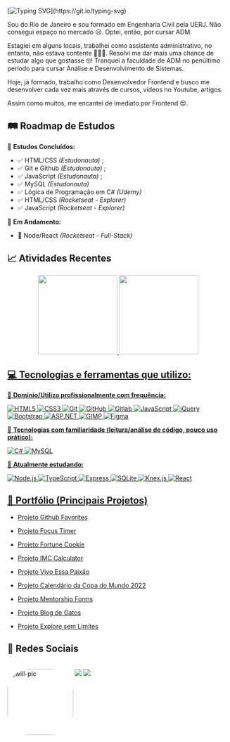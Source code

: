 [![Typing SVG](https://readme-typing-svg.herokuapp.com?font=Ubuntu&weight=600&pause=1000&color=00809F&width=450&lines=Olá%2C+eu+sou+o+Willian!;Desenvolvedor+Frontend;Seja+bem-vindo(a)+ao+meu+perfil!;)](https://git.io/typing-svg)

Sou do Rio de Janeiro e sou formado em Engenharia Civil pela UERJ. Não consegui espaço no mercado 😥. Optei, então, por cursar ADM.

Estagiei em alguns locais, trabalhei como assistente administrativo, no entanto, não estava contente 🤷🏾‍♂️. Resolvi me dar mais uma chance de estudar algo que gostasse 🤓! Tranquei a faculdade de ADM no penúltimo período para cursar Análise e Desenvolvimento de Sistemas. 

Hoje, já formado, trabalho como Desenvolvedor Frontend e busco me desenvolver cada vez mais através de cursos, vídeos no Youtube, artigos.

Assim como muitos, me encantei de imediato por Frontend 😍. 

## 🛤️ Roadmap de Estudos

📖 **Estudos Concluídos:**  
- ✅ HTML/CSS *(Estudonauta)* ;
- ✅ Git e Github *(Estudonauta)* ;
- ✅ JavaScript *(Estudonauta)* ;
- ✅ MySQL *(Estudonauta)*  
- ✅ Lógica de Programação em C# *(Udemy)*  
- ✅ HTML/CSS *(Rocketseat - Explorer)*
- ✅ JavaScript *(Rocketseat - Explorer)*  

🚀 **Em Andamento:**  
- 🚀 Node/React *(Rocketseat - Full-Stack)*


## 📈 Atividades Recentes

<div align="center">
  <a href="https://github.com/willsiciliano">
  <img height="180em" src="https://github-readme-stats.vercel.app/api?username=williansiciliano&show_icons=true&theme=dracula&include_all_commits=true&count_private=true"/>
  <img height="180em" src="https://github-readme-stats.vercel.app/api/top-langs/?username=williansiciliano&layout=compact&langs_count=7&theme=dracula"/>
</div>


 ## 💻 Tecnologias e ferramentas que utilizo:

🚀 **Domínio/Utilizo profissionalmente com frequência:**

![HTML5](https://img.shields.io/badge/HTML5-E34F26?style=for-the-badge&logo=html5&logoColor=white)
![CSS3](https://img.shields.io/badge/CSS3-1572B6?style=for-the-badge&logo=css3&logoColor=white)
![Git](https://img.shields.io/badge/Git-F05032?style=for-the-badge&logo=git&logoColor=white)
![GitHub](https://img.shields.io/badge/GitHub-181717?style=for-the-badge&logo=github&logoColor=white)
![Gitlab](https://img.shields.io/badge/GitLab-%23161120.svg?style=for-the-badge&logo=gitlab&logoColor=f6991b)
![JavaScript](https://img.shields.io/badge/JavaScript-F7DF1E?style=for-the-badge&logo=javascript&logoColor=black)
![jQuery](https://img.shields.io/badge/jQuery-0769AD?style=for-the-badge&logo=jquery&logoColor=white)
![Bootstrap](https://img.shields.io/badge/Bootstrap-563D7C?style=for-the-badge&logo=bootstrap&logoColor=white)
![ASP.NET](https://img.shields.io/badge/ASP.NET-512BD4?style=for-the-badge&logo=dotnet&logoColor=white)
![GIMP](https://img.shields.io/badge/GIMP-5C5543?style=for-the-badge&logo=gimp&logoColor=white)
![Figma](https://img.shields.io/badge/Figma-F24E1E?style=for-the-badge&logo=figma&logoColor=white)


👀 **Tecnologias com familiaridade (leitura/análise de código, pouco uso prático):**

![C#](https://img.shields.io/badge/C%23-4E29CC?style=for-the-badge&logo=c-sharp&logoColor=white)
![MySQL](https://img.shields.io/badge/MySQL-4479A1?style=for-the-badge&logo=mysql&logoColor=white)


🚀 **Atualmente estudando:**

![Node.js](https://img.shields.io/badge/Node.js-339933?style=for-the-badge&logo=nodedotjs&logoColor=white)
![TypeScript](https://img.shields.io/badge/TypeScript-007ACC?style=for-the-badge&logo=typescript&logoColor=white)
![Express](https://img.shields.io/badge/Express-000000?style=for-the-badge&logo=express&logoColor=white)
![SQLite](https://img.shields.io/badge/SQLite-003B57?style=for-the-badge&logo=sqlite&logoColor=white)
![Knex.js](https://img.shields.io/badge/Knex.js-282828?style=for-the-badge&logoColor=white)
![React](https://img.shields.io/badge/React-20232A?style=for-the-badge&logo=react&logoColor=61DAFB)

         

  ## 📂 Portfólio (Principais Projetos)

  - <a href="https://williansiciliano.github.io/git-fav/">Projeto Github Favorites</a>

  - <a href="https://williansiciliano.github.io/proj_focus-timer/">Projeto Focus Timer</a>

  - <a href="https://williansiciliano.github.io/fortune-cookie/">Projeto Fortune Cookie</a>

  - <a href="https://williansiciliano.github.io/proj_imc/">Projeto IMC Calculator</a>

  - <a href="https://williansiciliano.github.io/projeto-vivo_essa_paixao/">Projeto Vivo Essa Paixão</a>
    
  - <a href="https://williansiciliano.github.io/projeto-calendario-copa-2022/">Projeto Calendário da Copa do Mundo 2022</a>  

  - <a href="https://williansiciliano.github.io/proj-mentorship-form/">Projeto Mentorship Forms</a>

  - <a href="https://williansiciliano.github.io/proj_blog-de-gatos/">Projeto Blog de Gatos</a>

  - <a href="https://williansiciliano.github.io/explore-sem-limites/">Projeto Explore sem Limites</a>
  
  
  ## 🤝 Redes Sociais
    
  <div style="display: inline_block"><br> 
  <img align="left" alt="will-pic" height="150" style="border-radius:50px;" src="https://github.com/williansiciliano/williansiciliano/assets/110183858/28a6aeb0-0908-432b-bfcb-497db38abf9c">
  <a href="https://www.instagram.com/williansiciliano/" target="_blank"><img src="https://img.shields.io/badge/-Instagram-%23E4405F?style=for-the-badge&logo=instagram&logoColor=white" target="_blank"></a>
  <a href="https://www.linkedin.com/in/willian-siciliano/" target="_blank"><img src="https://img.shields.io/badge/-LinkedIn-%230077B5?style=for-the-badge&logo=linkedin&logoColor=white" target="_blank"></a>
    

  

  
    
  </div>
  
  
  
  
